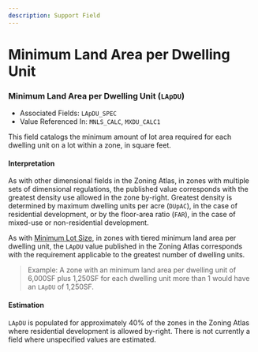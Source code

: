 ```yaml
---
description: Support Field
---
```


# Minimum Land Area per Dwelling Unit

### Minimum Land Area per Dwelling Unit \(`LApDU`\) 

* Associated Fields: `LApDU_SPEC` 
* Value Referenced In: `MNLS_CALC`, `MXDU_CALC1` 

This field catalogs the minimum amount of lot area required for each dwelling unit on a lot within a zone, in square feet. 

#### Interpretation

As with other dimensional fields in the Zoning Atlas, in zones with multiple sets of dimensional regulations, the published value corresponds with the greatest density use allowed in the zone by-right.  Greatest density is determined by maximum dwelling units per acre \(`DUpAC`\), in the case of residential development, or by the floor-area ratio \(`FAR`\), in the case of mixed-use or non-residential development. 

As with [Minimum Lot Size](minimum-lot-size.md), in zones with tiered minimum land area per dwelling unit, the `LApDU` value published in the Zoning Atlas corresponds with the requirement applicable to the greatest number of dwelling units.

> Example: A zone with an minimum land area per dwelling unit of 6,000SF plus 1,250SF for each dwelling unit more than 1 would have an `LApDU` of 1,250SF.

#### Estimation

`LApDU` is populated for approximately 40% of the zones in the Zoning Atlas where residential development is allowed by-right. There is not currently a field where unspecified values are estimated.


